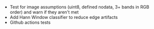 - Test for image assumptions (uint8, defined nodata, 3+ bands in RGB order) and warn if they aren't met
- Add Hann Window classifier to reduce edge artifacts
- Github actions tests